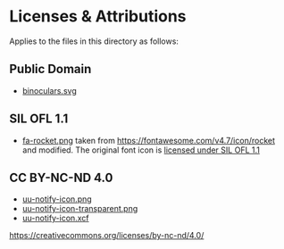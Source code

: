 # Licenses & Attributions

Applies to the files in this directory as follows:

## Public Domain

* [binoculars.svg](https://freesvg.org/binoculars)

## SIL OFL 1.1

* [fa-rocket.png](./fa-rocket.png) taken from https://fontawesome.com/v4.7/icon/rocket and modified. The original font icon is [licensed under SIL OFL 1.1](https://fontawesome.com/v4.7/license/)


## CC BY-NC-ND 4.0

* [uu-notify-icon.png](./uu-notify-icon.png)
* [uu-notify-icon-transparent.png](./uu-notify-icon-transparent.png)
* [uu-notify-icon.xcf](./uu-notify-icon.xcf)

https://creativecommons.org/licenses/by-nc-nd/4.0/

